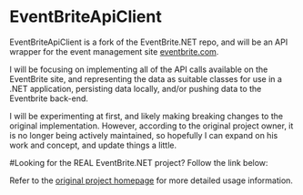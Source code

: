 ﻿
# EventBriteApiClient

EventBriteApiClient is a fork of the EventBrite.NET repo, and will be an API wrapper for the event management site [eventbrite.com](http://eventbrite.com).

I will be focusing on implementing all of the API calls available on the EventBrite site, and representing the data as suitable classes for use in a .NET application, persisting data locally, and/or pushing data to the Eventbrite back-end.

I will be experimenting at first, and likely making breaking changes to the original implementation. However, according to the original project owner, it is no longer being actively maintained, so hopefully I can expand on his work and concept, and update things a little. 


#Looking for the REAL EventBrite.NET project? Follow the link below:

Refer to the [original project homepage](http://penguinboy.github.com/Eventbrite.NET) for more detailed usage information.

